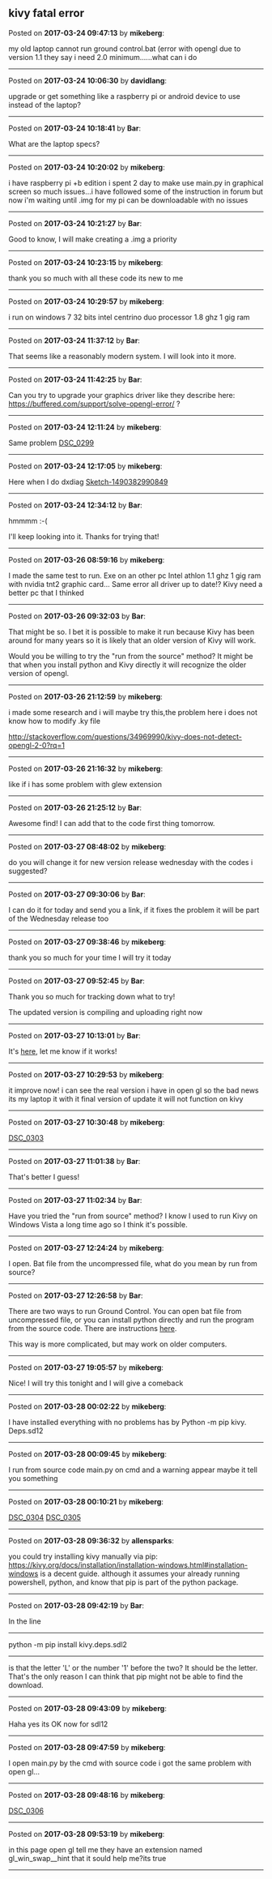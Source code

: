 ## kivy fatal error
Posted on **2017-03-24 09:47:13** by **mikeberg**:

my old laptop cannot run ground control.bat (error with opengl due to version 1.1 they say i need 2.0 minimum......what can i do

---

Posted on **2017-03-24 10:06:30** by **davidlang**:

upgrade or get something like a raspberry pi or android device to use instead of the laptop?

---

Posted on **2017-03-24 10:18:41** by **Bar**:

What are the laptop specs?

---

Posted on **2017-03-24 10:20:02** by **mikeberg**:

i have raspberry pi +b edition i spent 2 day to make use main.py  in graphical screen so much issues...i have followed some of the instruction in forum but now i'm waiting until .img for my pi can be downloadable with no issues

---

Posted on **2017-03-24 10:21:27** by **Bar**:

Good to know, I will make creating a .img a priority

---

Posted on **2017-03-24 10:23:15** by **mikeberg**:

thank you so much with all these code its new to me

---

Posted on **2017-03-24 10:29:57** by **mikeberg**:

i run on windows 7 32 bits intel centrino duo processor 1.8 ghz 1 gig ram

---

Posted on **2017-03-24 11:37:12** by **Bar**:

That seems like a reasonably modern system. I will look into it more.

---

Posted on **2017-03-24 11:42:25** by **Bar**:

Can you try to upgrade your graphics driver like they describe here: https://buffered.com/support/solve-opengl-error/ ?

---

Posted on **2017-03-24 12:11:24** by **mikeberg**:

Same problem  [DSC_0299](//muut.com/u/maslowcnc/s3/:maslowcnc:KUOh:dsc_0299.jpg.jpg)

---

Posted on **2017-03-24 12:17:05** by **mikeberg**:

Here when I do dxdiag  [Sketch-1490382990849](//muut.com/u/maslowcnc/s3/:maslowcnc:staT:sketch1490382990849.png.jpg)

---

Posted on **2017-03-24 12:34:12** by **Bar**:

hmmmm :-(



I'll keep looking into it. Thanks for trying that!

---

Posted on **2017-03-26 08:59:16** by **mikeberg**:

I made the same test to run. Exe on an other pc Intel athlon 1.1 ghz 1 gig ram with  nvidia tnt2 graphic card... Same error all driver up to date!?  Kivy need a better pc that I thinked

---

Posted on **2017-03-26 09:32:03** by **Bar**:

That might be so. I bet it is possible to make it run because Kivy has been around for many years so it is likely that an older version of Kivy will work.



Would you be willing to try the "run from the source" method? It might be that when you install python and Kivy directly it will recognize the older version of opengl.

---

Posted on **2017-03-26 21:12:59** by **mikeberg**:

i made some research and i will  maybe try this,the problem here  i does not know how to modify .ky file

http://stackoverflow.com/questions/34969990/kivy-does-not-detect-opengl-2-0?rq=1

---

Posted on **2017-03-26 21:16:32** by **mikeberg**:

like if i has some problem with glew extension

---

Posted on **2017-03-26 21:25:12** by **Bar**:

Awesome find! I can add that to the code first thing tomorrow.

---

Posted on **2017-03-27 08:48:02** by **mikeberg**:

do you will change it for new version release wednesday with the codes i suggested?

---

Posted on **2017-03-27 09:30:06** by **Bar**:

I can do it for today and send you a link, if it fixes the problem it will be part of the Wednesday release too

---

Posted on **2017-03-27 09:38:46** by **mikeberg**:

thank you so much for your time I will try it today

---

Posted on **2017-03-27 09:52:45** by **Bar**:

Thank you so much for tracking down what to try!



The updated version is compiling and uploading right now

---

Posted on **2017-03-27 10:13:01** by **Bar**:

It's [here](https://github.com/MaslowCNC/GroundControl/blob/open-gl-issue-take-three/GroundControl-Windows%20Portable-openGL.zip), let me know if it works!

---

Posted on **2017-03-27 10:29:53** by **mikeberg**:

it improve now! i can see the real version i have in open gl so the bad news its my laptop it with it final version of update it will not function on kivy

---

Posted on **2017-03-27 10:30:48** by **mikeberg**:

[DSC_0303](//muut.com/u/maslowcnc/s3/:maslowcnc:dJYn:dsc_0303.jpg.jpg)

---

Posted on **2017-03-27 11:01:38** by **Bar**:

That's better I guess!

---

Posted on **2017-03-27 11:02:34** by **Bar**:

Have you tried the "run from source" method? I know I used to run Kivy on Windows Vista a long time ago so I think it's possible.

---

Posted on **2017-03-27 12:24:24** by **mikeberg**:

I open. Bat file from the uncompressed file, what do you mean by run from source?

---

Posted on **2017-03-27 12:26:58** by **Bar**:

There are two ways to run Ground Control. You can open bat file from uncompressed file, or you can install python directly and run the program from the source code. There are instructions [here](https://github.com/MaslowCNC/GroundControl/wiki/Windows). 



This way is more complicated, but may work on older computers.

---

Posted on **2017-03-27 19:05:57** by **mikeberg**:

Nice! I will try this tonight and I will give a comeback

---

Posted on **2017-03-28 00:02:22** by **mikeberg**:

I have installed everything with no problems has by Python -m pip kivy. Deps.sd12

---

Posted on **2017-03-28 00:09:45** by **mikeberg**:

I run from source code main.py on cmd and a warning appear maybe it tell you something

---

Posted on **2017-03-28 00:10:21** by **mikeberg**:

[DSC_0304](//muut.com/u/maslowcnc/s3/:maslowcnc:CX2w:dsc_0304.jpg.jpg)  [DSC_0305](//muut.com/u/maslowcnc/s3/:maslowcnc:nIs5:dsc_0305.jpg.jpg)

---

Posted on **2017-03-28 09:36:32** by **allensparks**:

you could try installing kivy manually via pip: https://kivy.org/docs/installation/installation-windows.html#installation-windows is a decent guide. although it assumes your already running powershell, python, and know that pip is part of the python package.

---

Posted on **2017-03-28 09:42:19** by **Bar**:

In the line

---

python -m pip install kivy.deps.sdl2

---



is that the letter 'L' or the number '1' before the two? It should be the letter. That's the only reason I can think that pip might not be able to find the download.

---

Posted on **2017-03-28 09:43:09** by **mikeberg**:

Haha yes its OK now for sdl12

---

Posted on **2017-03-28 09:47:59** by **mikeberg**:

I open main.py by the cmd with source code i got the same problem with open gl...

---

Posted on **2017-03-28 09:48:16** by **mikeberg**:

[DSC_0306](//muut.com/u/maslowcnc/s3/:maslowcnc:IY8x:dsc_0306.jpg.jpg)

---

Posted on **2017-03-28 09:53:19** by **mikeberg**:

in this page open gl tell me they have an extension  named gl_win_swap__hint that it sould help me?its true

---

